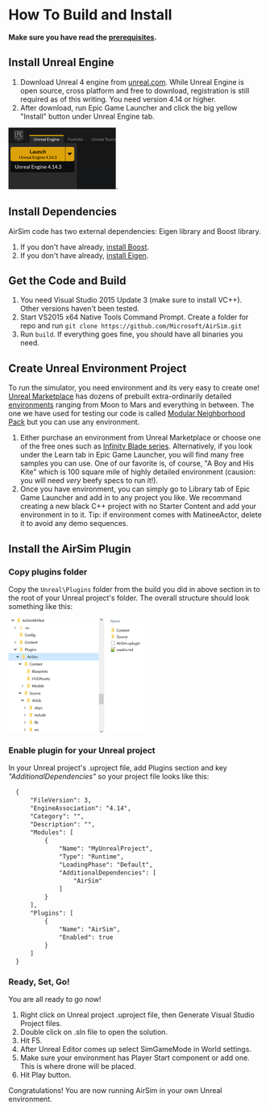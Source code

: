 # How To Build and Install
**Make sure you have read the [prerequisites](docs/prereq.md).**

## Install Unreal Engine
  1. Download Unreal 4 engine from [unreal.com](https://www.unrealengine.com/dashboard). While Unreal Engine is open source, cross platform and free to download, registration is still required as of this writing. You need version 4.14 or higher.
  2. After download, run Epic Game Launcher and click the big yellow "Install" button under Unreal Engine tab. 
 
  ![Epic launcher install](images/epic_launcher_install.png).

## Install Dependencies
AirSim code has two external dependencies: Eigen library and Boost library.
1. If you don't have already, [install Boost](docs/install_boost.md).
2. If you don't have already, [install Eigen](docs/install_eigen.md).

## Get the Code and Build
  1. You need Visual Studio 2015 Update 3 (make sure to install VC++). Other versions haven't been tested.
  2. Start VS2015 x64 Native Tools Command Prompt. Create a folder for repo and run
  `git clone https://github.com/Microsoft/AirSim.git`
  3. Run `build`. If everything goes fine, you should have all binaries you need.

## Create Unreal Environment Project
To run the simulator, you need environment and its very easy to create one! [Unreal Marketplace](https://www.unrealengine.com/marketplace) has dozens of prebuilt extra-ordinarily detailed [environments](https://www.unrealengine.com/marketplace/content-cat/assets/environments) ranging from Moon to Mars and everything in between. The one we have used for testing our code is called [Modular Neighborhood Pack](https://www.unrealengine.com/marketplace/modular-neighborhood-pack) but you can use any environment.
  1. Either purchase an environment from Unreal Marketplace or choose one of the free ones such as [Infinity Blade series](https://www.unrealengine.com/marketplace/infinity-blade-plain-lands). Alternatively, if you look under the Learn tab in Epic Game Launcher, you will find many free samples you can use. One of our favorite is, of course, "A Boy and His Kite" which is 100 square mile of highly detailed environment (causion: you will need *very* beefy specs to run it!).
  2. Once you have environment, you can simply go to Library tab of Epic Game Launcher and add in to any project you like. We recommand creating a new black C++ project with no Starter Content and add your environment in to it. Tip: if environment comes with MatineeActor, delete it to avoid any demo sequences.

## Install the AirSim Plugin
### Copy plugins folder
  Copy the `Unreal\Plugins` folder from the build you did in above section in to the root of your Unreal project's folder. The overall structure should look something like this: 

  ![Unreal folder structure](images/unreal_folders.png)

### Enable plugin for your Unreal project
  In your Unreal project's .uproject file, add Plugins section and key *"AdditionalDependencies"* so your project file looks like this:
  ```
    {
        "FileVersion": 3,
        "EngineAssociation": "4.14",
        "Category": "",
        "Description": "",
        "Modules": [
            {
                "Name": "MyUnrealProject",
                "Type": "Runtime",
                "LoadingPhase": "Default",
                "AdditionalDependencies": [
                    "AirSim"
                ]
            }
        ],
        "Plugins": [
            {
                "Name": "AirSim",
                "Enabled": true
            }
        ]
    }  
  ```

### Ready, Set, Go!
You are all ready to go now! 

1. Right click on Unreal project .uproject file, then Generate Visual Studio Project files. 
2. Double click on .sln file to open the solution. 
3. Hit F5.
4. After Unreal Editor comes up select SimGameMode in World settings.
5. Make sure your environment has Player Start component or add one. This is where drone will be placed.
6. Hit Play button.

Congratulations! You are now running AirSim in your own Unreal environment.